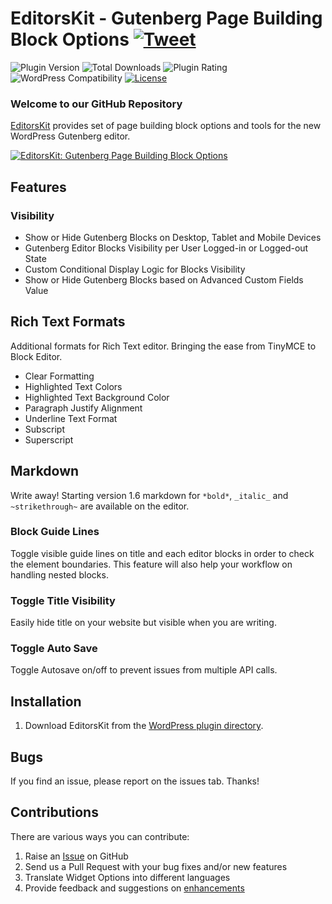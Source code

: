 # EditorsKit - Gutenberg Page Building Block Options [![Tweet](https://img.shields.io/twitter/url/http/shields.io.svg?style=social)](https://twitter.com/intent/tweet?text=EditorsKit%20-%20Gutenberg%20Page%20Building%20Block%20Options&url=https://editorskit.com/&via=editorskit&hashtags=gutenberg,blocks,WordPress)

![Plugin Version](https://img.shields.io/wordpress/plugin/v/block-options.svg?maxAge=2592000) ![Total Downloads](https://img.shields.io/wordpress/plugin/dt/block-options.svg?maxAge=2592000) ![Plugin Rating](https://img.shields.io/wordpress/plugin/r/block-options.svg?maxAge=2592000) ![WordPress Compatibility](https://img.shields.io/wordpress/v/block-options.svg?maxAge=2592000) [![License](https://img.shields.io/badge/license-GPL--2.0%2B-red.svg)](https://github.com/phpbits/block-options/blob/master/LICENSE)

### Welcome to our GitHub Repository

[EditorsKit](https://editorskit.com?utm_medium=github&utm_source=github&utm_campaign=readme&utm_content=editorskit) provides set of page building block options and tools for the new WordPress Gutenberg editor.

[![EditorsKit: Gutenberg Page Building Block Options](https://i.ytimg.com/vi_webp/_Im6fuUZXfc/maxresdefault.webp)](https://www.youtube.com/watch?v=_Im6fuUZXfc "EditorsKit")

## Features

### Visibility
* Show or Hide Gutenberg Blocks on Desktop, Tablet and Mobile Devices
* Gutenberg Editor Blocks Visibility per User Logged-in or Logged-out State
* Custom Conditional Display Logic for Blocks Visibility
* Show or Hide Gutenberg Blocks based on Advanced Custom Fields Value

## Rich Text Formats
Additional formats for Rich Text editor. Bringing the ease from TinyMCE to Block Editor.

* Clear Formatting
* Highlighted Text Colors
* Highlighted Text Background Color
* Paragraph Justify Alignment
* Underline Text Format
* Subscript
* Superscript

## Markdown
Write away! Starting version 1.6 markdown for `*bold*`, `_italic_` and `~strikethrough~` are available on the editor.

### Block Guide Lines
Toggle visible guide lines on title and each editor blocks in order to check the element boundaries. This feature will also help your workflow on handling nested blocks.

### Toggle Title Visibility
Easily hide title on your website but visible when you are writing.

### Toggle Auto Save
Toggle Autosave on/off to prevent issues from multiple API calls.


## Installation ##

1. Download EditorsKit from the [WordPress plugin directory](https://wordpress.org/plugins/block-options/).

## Bugs ##
If you find an issue, please report on the issues tab. Thanks!


## Contributions ##
There are various ways you can contribute:

1. Raise an [Issue](https://github.com/phpbits/block-options/issues) on GitHub
2. Send us a Pull Request with your bug fixes and/or new features
3. Translate Widget Options into different languages
4. Provide feedback and suggestions on [enhancements](https://github.com/phpbits/block-options/issues)